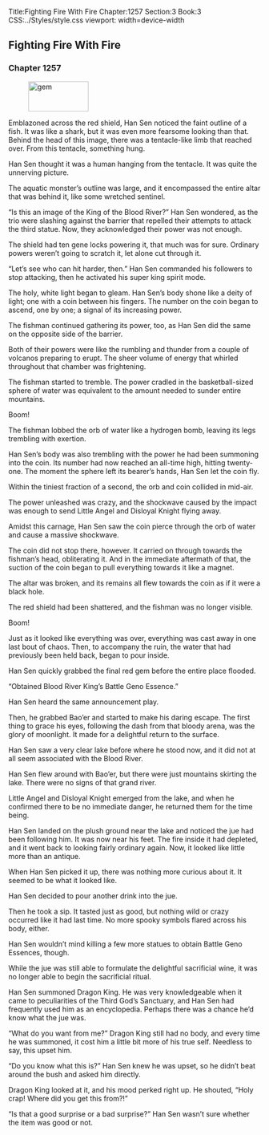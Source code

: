 Title:Fighting Fire With Fire 
Chapter:1257 
Section:3 
Book:3 
CSS:../Styles/style.css 
viewport: width=device-width
  
## Fighting Fire With Fire
### Chapter 1257
  
<figure>
	<img src="../Images/gem.gif" alt="gem" id="gem" width="120" height="60" />
</figure>
  

  
Emblazoned across the red shield, Han Sen noticed the faint outline of a fish. It was like a shark, but it was even more fearsome looking than that. Behind the head of this image, there was a tentacle-like limb that reached over. From this tentacle, something hung.

Han Sen thought it was a human hanging from the tentacle. It was quite the unnerving picture.

The aquatic monster’s outline was large, and it encompassed the entire altar that was behind it, like some wretched sentinel.

“Is this an image of the King of the Blood River?” Han Sen wondered, as the trio were slashing against the barrier that repelled their attempts to attack the third statue. Now, they acknowledged their power was not enough.

The shield had ten gene locks powering it, that much was for sure. Ordinary powers weren’t going to scratch it, let alone cut through it.

“Let’s see who can hit harder, then.” Han Sen commanded his followers to stop attacking, then he activated his super king spirit mode.

The holy, white light began to gleam. Han Sen’s body shone like a deity of light; one with a coin between his fingers. The number on the coin began to ascend, one by one; a signal of its increasing power.

The fishman continued gathering its power, too, as Han Sen did the same on the opposite side of the barrier.

Both of their powers were like the rumbling and thunder from a couple of volcanos preparing to erupt. The sheer volume of energy that whirled throughout that chamber was frightening.

The fishman started to tremble. The power cradled in the basketball-sized sphere of water was equivalent to the amount needed to sunder entire mountains.

Boom!

The fishman lobbed the orb of water like a hydrogen bomb, leaving its legs trembling with exertion.

Han Sen’s body was also trembling with the power he had been summoning into the coin. Its number had now reached an all-time high, hitting twenty-one. The moment the sphere left its bearer’s hands, Han Sen let the coin fly.

Within the tiniest fraction of a second, the orb and coin collided in mid-air.

The power unleashed was crazy, and the shockwave caused by the impact was enough to send Little Angel and Disloyal Knight flying away.

Amidst this carnage, Han Sen saw the coin pierce through the orb of water and cause a massive shockwave.

The coin did not stop there, however. It carried on through towards the fishman’s head, obliterating it. And in the immediate aftermath of that, the suction of the coin began to pull everything towards it like a magnet.

The altar was broken, and its remains all flew towards the coin as if it were a black hole.

The red shield had been shattered, and the fishman was no longer visible.

Boom!

Just as it looked like everything was over, everything was cast away in one last bout of chaos. Then, to accompany the ruin, the water that had previously been held back, began to pour inside.

Han Sen quickly grabbed the final red gem before the entire place flooded.

“Obtained Blood River King’s Battle Geno Essence.”

Han Sen heard the same announcement play.

Then, he grabbed Bao’er and started to make his daring escape. The first thing to grace his eyes, following the dash from that bloody arena, was the glory of moonlight. It made for a delightful return to the surface.

Han Sen saw a very clear lake before where he stood now, and it did not at all seem associated with the Blood River.

Han Sen flew around with Bao’er, but there were just mountains skirting the lake. There were no signs of that grand river.

Little Angel and Disloyal Knight emerged from the lake, and when he confirmed there to be no immediate danger, he returned them for the time being.

Han Sen landed on the plush ground near the lake and noticed the jue had been following him. It was now near his feet. The fire inside it had depleted, and it went back to looking fairly ordinary again. Now, it looked like little more than an antique.

When Han Sen picked it up, there was nothing more curious about it. It seemed to be what it looked like.

Han Sen decided to pour another drink into the jue.

Then he took a sip. It tasted just as good, but nothing wild or crazy occurred like it had last time. No more spooky symbols flared across his body, either.

Han Sen wouldn’t mind killing a few more statues to obtain Battle Geno Essences, though.

While the jue was still able to formulate the delightful sacrificial wine, it was no longer able to begin the sacrificial ritual.

Han Sen summoned Dragon King. He was very knowledgeable when it came to peculiarities of the Third God’s Sanctuary, and Han Sen had frequently used him as an encyclopedia. Perhaps there was a chance he’d know what the jue was.

“What do you want from me?” Dragon King still had no body, and every time he was summoned, it cost him a little bit more of his true self. Needless to say, this upset him.

“Do you know what this is?” Han Sen knew he was upset, so he didn’t beat around the bush and asked him directly.

Dragon King looked at it, and his mood perked right up. He shouted, “Holy crap! Where did you get this from?!”

“Is that a good surprise or a bad surprise?” Han Sen wasn’t sure whether the item was good or not.